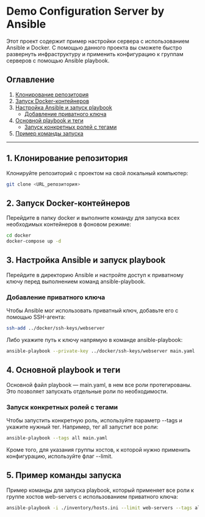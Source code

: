 # Demo Configuration Server by Ansible

Этот проект содержит пример настройки сервера с использованием Ansible и Docker. С помощью данного проекта вы сможете быстро развернуть инфраструктуру и применить конфигурацию к группам серверов с помощью Ansible playbook.

## Оглавление

1. [Клонирование репозитория](#клон)
2. [Запуск Docker-контейнеров](#docker)
3. [Настройка Ansible и запуск playbook](#ansible)
   - [Добавление приватного ключа](#ключ)
4. [Основной playbook и теги](#теги)
   - [Запуск конкретных ролей с тегами](#теги-роли)
5. [Пример команды запуска](#пример)

---

<a name="клон"></a>
## 1. Клонирование репозитория

Клонируйте репозиторий с проектом на свой локальный компьютер:

```bash
git clone <URL_репозитория>
```

<a name="docker"></a>
## 2. Запуск Docker-контейнеров

Перейдите в папку docker и выполните команду для запуска всех необходимых контейнеров в фоновом режиме:

```bash
cd docker
docker-compose up -d
```

<a name="ansible"></a>
## 3. Настройка Ansible и запуск playbook

Перейдите в директорию Ansible и настройте доступ к приватному ключу перед выполнением команд ansible-playbook.

<a name="ключ"></a>
### Добавление приватного ключа
Чтобы Ansible мог использовать приватный ключ, добавьте его с помощью SSH-агента:
```bash
ssh-add ../docker/ssh-keys/webserver
```

Либо укажите путь к ключу напрямую в команде ansible-playbook:
```bash
ansible-playbook --private-key ../docker/ssh-keys/webserver main.yaml
```

<a name="теги"></a>
## 4. Основной playbook и теги
Основной файл playbook — main.yaml, в нем все роли протегированы. Это позволяет запускать отдельные роли по необходимости.

<a name="теги-роли"></a>
### Запуск конкретных ролей с тегами
Чтобы запустить конкретную роль, используйте параметр --tags и укажите нужный тег. Например, тег all запустит все роли:

```bash
ansible-playbook --tags all main.yaml
```

Кроме того, для указания группы хостов, к которой нужно применить конфигурацию, используйте флаг --limit.

<a name="пример"></a>
## 5. Пример команды запуска
Пример команды для запуска playbook, который применяет все роли к группе хостов web-servers с использованием приватного ключа:

```bash
ansible-playbook -i ./inventory/hosts.ini --limit web-servers --tags all --private-key ../docker/ssh-keys/webserver main.yaml


